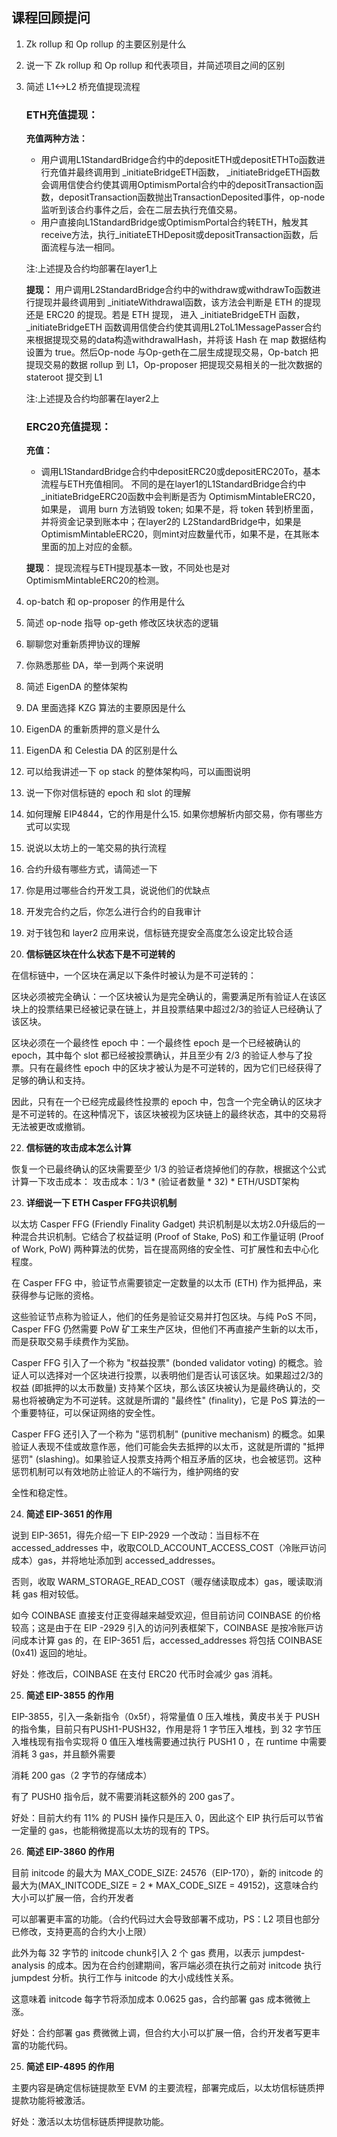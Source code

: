 ## 课程回顾提问 

1. Zk rollup 和 Op rollup 的主要区别是什么 
2. 说⼀下 Zk rollup 和 Op rollup 和代表项⽬，并简述项⽬之间的区别 

3. 简述 L1<->L2 桥充值提现流程
    ### ETH充值提现：
    **充值两种方法：**
   * 用户调用L1StandardBridge合约中的depositETH或depositETHTo函数进行充值并最终调用到 _initiateBridgeETH函数， _initiateBridgeETH函数会调用信使合约使其调用OptimismPortal合约中的depositTransaction函数，depositTransaction函数抛出TransactionDeposited事件，op-node 监听到该合约事件之后，会在二层去执行充值交易。
   * 用户直接向L1StandardBridge或OptimismPortal合约转ETH，触发其receive方法，执行_initiateETHDeposit或depositTransaction函数，后面流程与法一相同。
     
   注:上述提及合约均部署在layer1上
   
   **提现：**
​	 用户调用L2StandardBridge合约中的withdraw或withdrawTo函数进行提现并最终调用到 _initiateWithdrawal函数，该方法会判断是 ETH 的提现还是 ERC20 的提现。若是 ETH 提现， 进入 _initiateBridgeETH 函数， _initiateBridgeETH 函数调用信使合约使其调用L2ToL1MessagePasser合约来根据提现交易的data构造withdrawalHash，并将该 Hash 在 map 数据结构设置为 true。然后Op-node 与Op-geth在二层生成提现交易，Op-batch 把提现交易的数据 rollup 到 L1，Op-proposer 把提现交易相关的一批次数据的 stateroot 提交到 L1

   注:上述提及合约均部署在layer2上
    ### ERC20充值提现：
      **充值：**
      * 调用L1StandardBridge合约中depositERC20或depositERC20To，基本流程与ETH充值相同。
    不同的是在layer1的L1StandardBridge合约中 _initiateBridgeERC20函数中会判断是否为 OptimismMintableERC20，如果是， 调用 burn 方法销毁 token; 如果不是，将 token 转到桥里面，并将资金记录到账本中；在layer2的      L2StandardBridge中，如果是OptimismMintableERC20，则mint对应数量代币，如果不是，在其账本里面的加上对应的金额。
  
    **提现**：
    提现流程与ETH提现基本一致，不同处也是对OptimismMintableERC20的检测。


5. op-batch 和 op-proposer 的作⽤是什么 
6. 简述 op-node 指导 op-geth 修改区块状态的逻辑 
7. 聊聊您对重新质押协议的理解 
8. 你熟悉那些 DA，举⼀到两个来说明 
9. 简述 EigenDA 的整体架构 
10. DA ⾥⾯选择 KZG 算法的主要原因是什么 
11. EigenDA 的重新质押的意义是什么 
12. EigenDA 和 Celestia DA 的区别是什么 
13. 可以给我讲述⼀下 op stack 的整体架构吗，可以画图说明 
14. 说⼀下你对信标链的 epoch 和 slot 的理解 
15. 如何理解 EIP4844，它的作⽤是什么15. 如果你想解析内部交易，你有哪些⽅式可以实现 
16. 说说以太坊上的⼀笔交易的执⾏流程 
17. 合约升级有哪些⽅式，请简述⼀下 
18. 你是⽤过哪些合约开发⼯具，说说他们的优缺点 
19. 开发完合约之后，你怎么进⾏合约的⾃我审计 
20. 对于钱包和 layer2 应⽤来说，信标链充提安全⾼度怎么设定⽐较合适 

21. **信标链区块在什么状态下是不可逆转的** 

在信标链中，⼀个区块在满⾜以下条件时被认为是不可逆转的： 

区块必须被完全确认：⼀个区块被认为是完全确认的，需要满⾜所有验证⼈在该区块上的投票结果已经被记录在链上，并且投票结果中超过2/3的验证⼈已经确认了该区块。 

区块必须在⼀个最终性 epoch 中：⼀个最终性 epoch 是⼀个已经被确认的 epoch，其中每个 slot 都已经被投票确认，并且⾄少有 2/3 的验证⼈参与了投票。只有在最终性 epoch 中的区块才被认为是不可逆转的，因为它们已经获得了⾜够的确认和⽀持。 

因此，只有在⼀个已经完成最终性投票的 epoch 中，包含⼀个完全确认的区块才是不可逆转的。在这种情况下，该区块被视为区块链上的最终状态，其中的交易将⽆法被更改或撤销。 

22. **信标链的攻击成本怎么计算** 

恢复⼀个已最终确认的区块需要⾄少 1/3 的验证者烧掉他们的存款，根据这个公式计算⼀下攻击成本： 攻击成本：1/3 * (验证者数量 * 32) * ETH/USDT架构 

23. **详细说⼀下 ETH Casper FFG共识机制** 

以太坊 Casper FFG (Friendly Finality Gadget) 共识机制是以太坊2.0升级后的⼀种混合共识机制。它结合了权益证明 (Proof of Stake, PoS) 和⼯作量证明 (Proof of Work, PoW) 两种算法的优势，旨在提⾼⽹络的安全性、可扩展性和去中⼼化程度。 

在 Casper FFG 中，验证节点需要锁定⼀定数量的以太币 (ETH) 作为抵押品，来获得参与记账的资格。 

这些验证节点称为验证⼈，他们的任务是验证交易并打包区块。与纯 PoS 不同，Casper FFG 仍然需要 PoW 矿⼯来⽣产区块，但他们不再直接产⽣新的以太币，⽽是获取交易⼿续费作为奖励。 

Casper FFG 引⼊了⼀个称为 "权益投票" (bonded validator voting) 的概念。验证⼈可以选择对⼀个区块进⾏投票，以表明他们是否认可该区块。如果超过2/3的权益 (即抵押的以太币数量) ⽀持某个区块，那么该区块被认为是最终确认的，交易也将被确定为不可逆转。这就是所谓的 "最终性" (finality)，它是 PoS 算法的⼀个重要特征，可以保证⽹络的安全性。 

Casper FFG 还引⼊了⼀个称为 "惩罚机制" (punitive mechanism) 的概念。如果验证⼈表现不佳或故意作恶，他们可能会失去抵押的以太币，这就是所谓的 "抵押惩罚" (slashing)。如果验证⼈投票⽀持两个相互⽭盾的区块，也会被惩罚。这种惩罚机制可以有效地防⽌验证⼈的不端⾏为，维护⽹络的安 

全性和稳定性。 

24. **简述 EIP-3651 的作⽤** 

说到 EIP-3651，得先介绍⼀下 EIP-2929 ⼀个改动：当⽬标不在 accessed_addresses 中，收取COLD_ACCOUNT_ACCESS_COST（冷账⼾访问成本）gas，并将地址添加到 accessed_addresses。 

否则，收取 WARM_STORAGE_READ_COST（暖存储读取成本）gas，暖读取消耗 gas 相对较低。 

如今 COINBASE 直接⽀付正变得越来越受欢迎，但⽬前访问 COINBASE 的价格较⾼；这是由于在 EIP -2929 引⼊的访问列表框架下，COINBASE 是按冷账⼾访问成本计算 gas 的，在 EIP-3651 后，accessed_addresses 将包括 COINBASE (0x41) 返回的地址。 

好处：修改后，COINBASE 在⽀付 ERC20 代币时会减少 gas 消耗。 

25. **简述 EIP-3855 的作⽤** 

EIP-3855，引⼊⼀条新指令（0x5f），将常量值 0 压⼊堆栈，⻩⽪书关于 PUSH 的指令集，⽬前只有PUSH1-PUSH32，作⽤是将 1 字节压⼊堆栈，到 32 字节压⼊堆栈现有指令实现将 0 值压⼊堆栈需要通过执⾏ PUSH1 0 ，在 runtime 中需要消耗 3 gas，并且额外需要 

消耗 200 gas（2 字节的存储成本） 

有了 PUSH0 指令后，就不需要消耗这额外的 200 gas了。 

好处：⽬前⼤约有 11% 的 PUSH 操作只是压⼊ 0，因此这个 EIP 执⾏后可以节省⼀定量的 gas，也能稍微提⾼以太坊的现有的 TPS。 

26. **简述 EIP-3860 的作⽤** 

⽬前 initcode 的最⼤为 MAX_CODE_SIZE: 24576（EIP-170），新的 initcode 的最⼤为(MAX_INITCODE_SIZE = 2 * MAX_CODE_SIZE = 49152)，这意味合约⼤⼩可以扩展⼀倍，合约开发者 

可以部署更丰富的功能。（合约代码过⼤会导致部署不成功，PS：L2 项⽬也部分已修改，⽀持更⾼的合约⼤⼩上限） 

此外为每 32 字节的 initcode chunk引⼊ 2 个 gas 费⽤，以表⽰ jumpdest-analysis 的成本。因为在合约创建期间，客⼾端必须在执⾏之前对 initcode 执⾏ jumpdest 分析。执⾏⼯作与 initcode 的⼤⼩成线性关系。 

这意味着 initcode 每字节将添加成本 0.0625 gas，合约部署 gas 成本微微上涨。 

好处：合约部署 gas 费微微上调，但合约⼤⼩可以扩展⼀倍，合约开发者写更丰富的功能代码。 

25. **简述 EIP-4895 的作⽤** 

主要内容是确定信标链提款⾄ EVM 的主要流程，部署完成后，以太坊信标链质押提款功能将被激活。 

好处：激活以太坊信标链质押提款功能。
